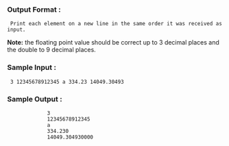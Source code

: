 ### Output Format :  
     Print each element on a new line in the same order it was received as input.  
 **Note:**   the floating point value should be correct up to 3 decimal places and the double to 9 decimal places.

### Sample Input  : 
```
 3 12345678912345 a 334.23 14049.30493
```

              
### Sample Output :
                 
                 3
                 12345678912345
                 a
                 334.230
                 14049.304930000

